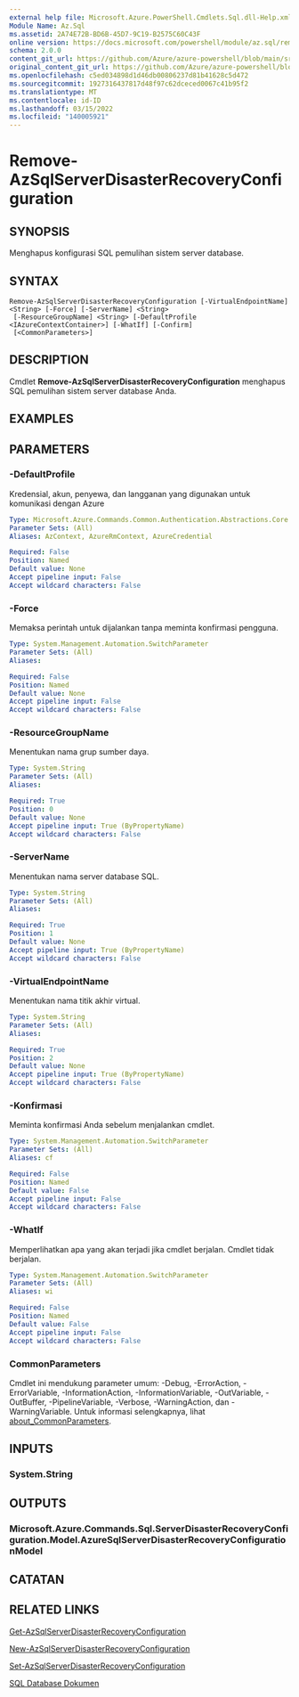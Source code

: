 ```yaml
---
external help file: Microsoft.Azure.PowerShell.Cmdlets.Sql.dll-Help.xml
Module Name: Az.Sql
ms.assetid: 2A74E72B-BD6B-45D7-9C19-B2575C60C43F
online version: https://docs.microsoft.com/powershell/module/az.sql/remove-azsqlserverdisasterrecoveryconfiguration
schema: 2.0.0
content_git_url: https://github.com/Azure/azure-powershell/blob/main/src/Sql/Sql/help/Remove-AzSqlServerDisasterRecoveryConfiguration.md
original_content_git_url: https://github.com/Azure/azure-powershell/blob/main/src/Sql/Sql/help/Remove-AzSqlServerDisasterRecoveryConfiguration.md
ms.openlocfilehash: c5ed034898d1d46db00806237d81b41628c5d472
ms.sourcegitcommit: 1927316437817d48f97c62dceced0067c41b95f2
ms.translationtype: MT
ms.contentlocale: id-ID
ms.lasthandoff: 03/15/2022
ms.locfileid: "140005921"
---
```

# Remove-AzSqlServerDisasterRecoveryConfiguration

## SYNOPSIS
Menghapus konfigurasi SQL pemulihan sistem server database.

## SYNTAX

```
Remove-AzSqlServerDisasterRecoveryConfiguration [-VirtualEndpointName] <String> [-Force] [-ServerName] <String>
 [-ResourceGroupName] <String> [-DefaultProfile <IAzureContextContainer>] [-WhatIf] [-Confirm]
 [<CommonParameters>]
```

## DESCRIPTION
Cmdlet **Remove-AzSqlServerDisasterRecoveryConfiguration** menghapus SQL pemulihan sistem server database Anda.

## EXAMPLES

## PARAMETERS

### -DefaultProfile
Kredensial, akun, penyewa, dan langganan yang digunakan untuk komunikasi dengan Azure

```yaml
Type: Microsoft.Azure.Commands.Common.Authentication.Abstractions.Core.IAzureContextContainer
Parameter Sets: (All)
Aliases: AzContext, AzureRmContext, AzureCredential

Required: False
Position: Named
Default value: None
Accept pipeline input: False
Accept wildcard characters: False
```

### -Force
Memaksa perintah untuk dijalankan tanpa meminta konfirmasi pengguna.

```yaml
Type: System.Management.Automation.SwitchParameter
Parameter Sets: (All)
Aliases:

Required: False
Position: Named
Default value: None
Accept pipeline input: False
Accept wildcard characters: False
```

### -ResourceGroupName
Menentukan nama grup sumber daya.

```yaml
Type: System.String
Parameter Sets: (All)
Aliases:

Required: True
Position: 0
Default value: None
Accept pipeline input: True (ByPropertyName)
Accept wildcard characters: False
```

### -ServerName
Menentukan nama server database SQL.

```yaml
Type: System.String
Parameter Sets: (All)
Aliases:

Required: True
Position: 1
Default value: None
Accept pipeline input: True (ByPropertyName)
Accept wildcard characters: False
```

### -VirtualEndpointName
Menentukan nama titik akhir virtual.

```yaml
Type: System.String
Parameter Sets: (All)
Aliases:

Required: True
Position: 2
Default value: None
Accept pipeline input: True (ByPropertyName)
Accept wildcard characters: False
```

### -Konfirmasi
Meminta konfirmasi Anda sebelum menjalankan cmdlet.

```yaml
Type: System.Management.Automation.SwitchParameter
Parameter Sets: (All)
Aliases: cf

Required: False
Position: Named
Default value: False
Accept pipeline input: False
Accept wildcard characters: False
```

### -WhatIf
Memperlihatkan apa yang akan terjadi jika cmdlet berjalan.
Cmdlet tidak berjalan.

```yaml
Type: System.Management.Automation.SwitchParameter
Parameter Sets: (All)
Aliases: wi

Required: False
Position: Named
Default value: False
Accept pipeline input: False
Accept wildcard characters: False
```

### CommonParameters
Cmdlet ini mendukung parameter umum: -Debug, -ErrorAction, -ErrorVariable, -InformationAction, -InformationVariable, -OutVariable, -OutBuffer, -PipelineVariable, -Verbose, -WarningAction, dan -WarningVariable. Untuk informasi selengkapnya, lihat [about_CommonParameters](http://go.microsoft.com/fwlink/?LinkID=113216).

## INPUTS

### System.String

## OUTPUTS

### Microsoft.Azure.Commands.Sql.ServerDisasterRecoveryConfiguration.Model.AzureSqlServerDisasterRecoveryConfigurationModel

## CATATAN

## RELATED LINKS

[Get-AzSqlServerDisasterRecoveryConfiguration](./Get-AzSqlServerDisasterRecoveryConfiguration.md)

[New-AzSqlServerDisasterRecoveryConfiguration](./New-AzSqlServerDisasterRecoveryConfiguration.md)

[Set-AzSqlServerDisasterRecoveryConfiguration](./Set-AzSqlServerDisasterRecoveryConfiguration.md)

[SQL Database Dokumen](https://docs.microsoft.com/azure/sql-database/)
